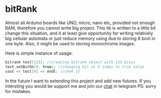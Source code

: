 # bitRank

Almost all Arduino boards like UNO, micro, nano etc, provided not enough RAM, therefore you cannot write big project. This lib is written to a little bit change this situation, and it at least give opportunity for writing relatively big cellular automata or just reduce memory using due to storing 8 bool in one byte. Also, it might be used to storing monochrome images.

Here is simple instance of usage:

```c++
bitrank test(133); //creating bitrank object with 133 bites 
test.setBitOn(9, true); //changing bit at 9 index to true value
cout << test[9] << endl; //chek it

```

In the future I want to extending this project and add new futures. If you intersting you would be support me and join our [chat]( https://t.me/fulcanellydev) in telegram 
PS: sorry for mistakes.
